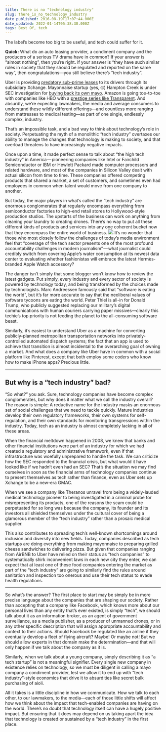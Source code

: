 ```yaml
---
title: There is no "technology industry"
slug: there_is_no_technology_industry
date_published: 2016-08-19T17:07:44.000Z
date_updated: 2022-01-14T05:38:38.000Z
tags: Best Of, tech
---
```


The label’s become too big to be useful, and tech could suffer for it.

**Quick:** What do an auto leasing provider, a condiment company and the producers of a serious TV drama have in common? If your answer is “almost nothing”, then you’re right. If your answer is “they have such similar roles in society that they should be regulated and reported on the same way”, then congratulations—you still believe there’s “tech industry”.

Uber is providing [predatory sub-prime leases](http://www.bloomberg.com/news/articles/2016-05-31/inside-uber-s-auto-lease-machine-where-almost-anyone-can-get-a-car) to its drivers through its subsidiary Xchange. Mayonnaise startup (yes, 🙄) Hampton Creek is under SEC investigation for [buying back its own mayo](https://www.bloomberg.com/news/articles/2016-08-04/food-startup-ran-undercover-project-to-buy-up-its-own-products). Amazon is going toe-to-toe with companies like HBO with a [prestige series like Transparent](http://amzn.to/2bIkCrJ). And absurdly, we’re expecting lawmakers, the media and average consumers to understand these wildly different offerings—and countless more ranging from mattresses to medical testing—as part of one single, endlessly complex, industry.

That’s an impossible task, and a bad way to think about technology’s role in society. Perpetuating the myth of a monolithic “tech industry” overtaxes our ability to manage the changes that technology is making to society, and that overload threatens to have increasingly negative impacts.

Once upon a time, it made perfect sense to talk about “the high tech industry” in America — pioneering companies like Intel or Fairchild Semiconductor or IBM or Hewlett Packard made computer processors and related hardware, and most of the companies in Silicon Valley dealt with actual silicon from time to time. These companies offered competing products that shared a market, a set of customers, and sometimes even had employees in common when talent would move from one company to another.

But today, the major players in what’s called the “tech industry” are enormous conglomerates that regularly encompass everything from semiconductor factories to high-end retail stores to Hollywood-style production studios. The upstarts of the business can work on anything from cleaning your laundry to creating drones. There’s no way to put all these different kinds of products and services into any one coherent bucket now that they encompass the entire world of business.
![](__GHOST_URL__/content/images/2022/01/bookwave.jpeg)
It’s no wonder that those who most closely follow the challenges of today’s media environment feel that “coverage of the tech sector presents one of the most profound accountability challenges in modern journalism” — what journalist could credibly switch from covering Apple’s water consumption at its newest data center to evaluating whether fashionistas will embrace the latest Hermès-branded Apple Watch accessory?

The danger isn’t simply that some blogger won’t know how to review the latest gadgets. Put simply, every industry and every sector of society is powered by technology today, and being transformed by the choices made by technologists. Marc Andreessen famously said that “software is eating the world”, but it’s far more accurate to say that the neoliberal values of software tycoons are eating the world. Peter Thiel is all-in for Donald Trump, who publicly suggested replacing our military’s digital communications with human couriers carrying paper missives—clearly this techie’s top priority is not feeding the planet to the all-consuming software beast.

Similarly, it’s easiest to understand Uber as a machine for converting publicly-planned metropolitan transportation networks into privately-controlled automated dispatch systems; the fact that an app is used to achieve that transition is almost incidental to the overarching goal of owning a market. And what does a company like Uber have in common with a social platform like Pinterest, except that both employ some coders who know how to make iPhone apps? Precious little.

---

## But why is a “tech industry” bad?

“So what?” you ask. Sure, technology companies have become complex conglomerates, but why does it matter what we call the industry overall? The reason is simple: A reductive name for the industry masks an enormous set of social challenges that we need to tackle quickly. Mature industries develop their own regulatory frameworks, their own systems for self-regulation, and their own standards for monitoring transgressions within the industry. Today, tech as an industry is almost completely lacking in all of these areas.

When the financial meltdown happened in 2008, we knew that banks and other financial institutions were part of an industry for which we had created a regulatory and administrative framework, even if that infrastructure was woefully unprepared to handle the task. We can criticize how the SEC responded to the financial crisis, but what would it have looked like if we hadn’t even had an SEC? That’s the situation we may find ourselves in soon as the financial arms of technology companies continue to present themselves as tech rather than finance, even as Uber sets up Xchange to be a new-era GMAC.

When we see a company like Theranos unravel from being a widely-lauded medical technology pioneer to being investigated in a criminal probe for misrepresenting its products, one of the reasons the scam could be perpetuated for so long was because the company, its founder and its investors all shielded themselves under the cultural cover of being a glamorous member of the “tech industry” rather than a prosaic medical supplier.

This also contributes to spreading tech’s well-known shortcomings around inclusion and diversity into new fields. Today, companies described as tech startups are doing everything from making mayonnaise to preparing grilled cheese sandwiches to delivering pizza. But given that companies ranging from AirBNB to Uber have relied on their status as “tech companies” to systematically shirk inconvenient laws in each new city they enter, we can expect that at least one of these food companies entering the market as part of the “tech industry” are going to similarly find the rules around sanitation and inspection too onerous and use their tech status to evade health regulations.

---

So what’s the answer? The first place to start may be simply be in more precise language about the companies that are shaping our society. Rather than accepting that a company like Facebook, which knows more about our personal lives than any entity that’s ever existed, is simply “tech”, we should talk about it as an information broker, as an agent of government surveillance, as a media publisher, as a producer of unmanned drones, or in any other specific description that will assign appropriate accountability and context to their actions. Should Facebook be regulated like an airline if they eventually develop a fleet of flying aircraft? Maybe! Or maybe not! But we should allow experts in that domain make the determination—and that will only happen if we talk about the company as it is.

Similarly, when we talk about a young company, simply describing it as “a tech startup” is not a meaningful signifier. Every single new company in existence relies on technology, so we must be diligent in calling a mayo company a condiment provider, lest we allow it to end up with “tech industry”-style economics that drive it to absurdities like secret bulk purchasing of aioli.

All it takes is a little discipline in how we communicate. How we talk to each other, to our lawmakers, to the media—each of those little shifts will affect how we think about the impact that tech-enabled companies are having on the world. There’s no doubt that technology itself can have a hugely positive impact. But ensuring that it does may depend on us taking apart the idea that technology is created or sustained by a “tech industry” in the first place.
